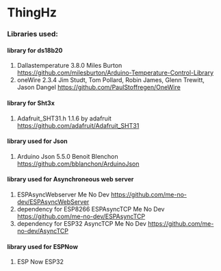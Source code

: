 # ThingHz


### Libraries used:

#### library for ds18b20
1. Dallastemperature 3.8.0 Miles Burton <https://github.com/milesburton/Arduino-Temperature-Control-Library>
2. oneWire 2.3.4 Jim Studt, Tom Pollard, Robin James, Glenn Trewitt, Jason Dangel <https://github.com/PaulStoffregen/OneWire>

#### library for Sht3x
1. Adafruit_SHT31.h 1.1.6 by adafruit <https://github.com/adafruit/Adafruit_SHT31>

#### library used for Json
1. Arduino Json 5.5.0 Benoit Blenchon <https://github.com/bblanchon/ArduinoJson>

#### library used for Asynchroneous web server
1. ESPAsyncWebserver Me No Dev https://github.com/me-no-dev/ESPAsyncWebServer
2. dependency for ESP8266 ESPAsyncTCP Me No Dev https://github.com/me-no-dev/ESPAsyncTCP
3. dependency for ESP32 AsyncTCP Me No Dev https://github.com/me-no-dev/AsyncTCP

#### library used for ESPNow
1. ESP Now ESP32




